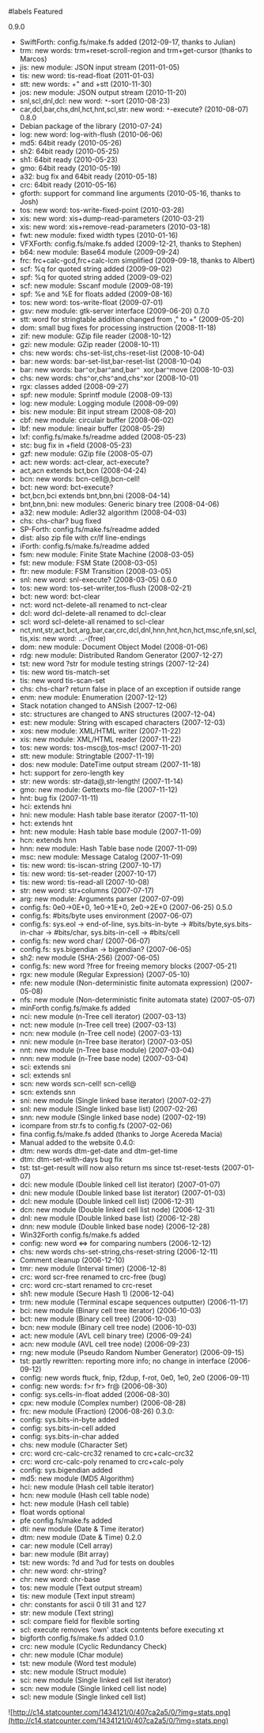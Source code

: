 ﻿#labels Featured

0.9.0
  * SwiftForth: config.fs/make.fs added (2012-09-17, thanks to Julian)
  * trm: new words: trm+reset-scroll-region and trm+get-cursor (thanks to Marcos)
  * jis: new module: JSON input stream (2011-01-05)
  * tis: new word: tis-read-float (2011-01-03)
  * stt: new words: +\" and +stt (2010-11-30)
  * jos: new module: JSON output stream (2010-11-20)
  * snl,scl,dnl,dcl: new word: `*`-sort (2010-08-23)
  * car,dcl,bar,chs,dnl,hct,hnt,scl,str: new word: `*`-execute? (2010-08-07)
0.8.0
  * Debian package of the library (2010-07-24)
  * log: new word: log-with-flush (2010-06-06)
  * md5: 64bit ready (2010-05-26)
  * sh2: 64bit ready (2010-05-25)
  * sh1: 64bit ready (2010-05-23)
  * gmo: 64bit ready (2010-05-19)
  * a32: bug fix and 64bit ready (2010-05-18)
  * crc: 64bit ready (2010-05-16)
  * gforth: support for command line arguments (2010-05-16, thanks to Josh)
  * tos: new word: tos-write-fixed-point (2010-03-28)
  * xis: new word: xis+dump-read-parameters (2010-03-21)
  * xis: new word: xis+remove-read-parameters (2010-03-18)
  * fwt: new module: fixed width types (2010-01-16)
  * VFXForth: config.fs/make.fs added (2009-12-21, thanks to Stephen)
  * b64: new module: Base64 module (2009-09-24)
  * frc: frc+calc-gcd,frc+calc-lcm simplified (2009-09-18, thanks to Albert)
  * scf: %q for quoted string added (2009-09-02)
  * spf: %q for quoted string added (2009-09-02)
  * scf: new module: Sscanf module (2009-08-19)
  * spf: %e and %E for floats added (2009-08-16)
  * tos: new word: tos-write-float (2009-07-01)
  * gsv: new module: gtk-server interface (2009-06-20)
0.7.0
  * stt: word for stringtable addition changed from ," to +"  (2009-05-20)
  * dom: small bug fixes for processing instruction (2008-11-18)
  * zif: new module: GZip file reader  (2008-10-12)
  * gzi: new module: GZip reader (2008-10-11)
  * chs: new words: chs-set-list,chs-reset-list (2008-10-04)
  * bar: new words: bar-set-list,bar-reset-list (2008-10-04)
  * bar: new words: bar`^`or,bar`^`and,bar`^ `xor,bar`^`move (2008-10-03)
  * chs: new words: chs`^`or,chs`^`and,chs`^`xor (2008-10-01)
  * rgx: classes added (2008-09-27)
  * spf: new module: Sprintf module (2008-09-13)
  * log: new module: Logging module (2008-09-09)
  * bis: new module: Bit input stream (2008-08-20)
  * cbf: new module: circulair buffer (2008-06-02)
  * lbf: new module: lineair buffer (2008-05-29)
  * lxf: config.fs/make.fs/readme added (2008-05-23)
  * stc: bug fix in +field (2008-05-23)
  * gzf: new module: GZip file (2008-05-07)
  * act: new words: act-clear, act-execute?
  * act,acn extends bct,bcn (2008-04-24)
  * bcn: new words: bcn-cell@,bcn-cell!
  * bct: new word: bct-execute?
  * bct,bcn,bci extends bnt,bnn,bni (2008-04-14)
  * bnt,bnn,bni: new modules: Generic binary tree (2008-04-06)
  * a32: new module: Adler32 algorithm (2008-04-03)
  * chs: chs-char? bug fixed
  * SP-Forth: config.fs/make.fs/readme added
  * dist: also zip file with cr/lf line-endings
  * iForth: config.fs/make.fs/readme added
  * fsm: new module: Finite State Machine (2008-03-05)
  * fst: new module: FSM State (2008-03-05)
  * ftr: new module: FSM Transition (2008-03-05)
  * snl: new word: snl-execute? (2008-03-05)
0.6.0
  * tos: new word: tos-set-writer,tos-flush (2008-02-21)
  * bct: new word: bct-clear
  * nct: word nct-delete-all renamed to nct-clear
  * dcl: word dcl-delete-all renamed to dcl-clear
  * scl: word scl-delete-all renamed to scl-clear
  * nct,nnt,str,act,bct,arg,bar,car,crc,dcl,dnl,hnn,hnt,hcn,hct,msc,nfe,snl,scl,tis,xis: new word: ...-(free)
  * dom: new module: Document Object Model (2008-01-06)
  * rdg: new module: Distributed Random Generator (2007-12-27)
  * tst: new word ?str for module testing strings (2007-12-24)
  * tis: new word tis-match-set
  * tis: new word tis-scan-set
  * chs: chs-char? return false in place of an exception if outside range
  * enm: new module: Enumeration (2007-12-12)
  * Stack notation changed to ANSish (2007-12-06)
  * stc: structures are changed to ANS structures (2007-12-04)
  * est: new module: String with escaped characters (2007-12-03)
  * xos: new module: XML/HTML writer (2007-11-22)
  * xis: new module: XML/HTML reader (2007-11-22)
  * tos: new words: tos-msc@,tos-msc! (2007-11-20)
  * stt: new module: Stringtable (2007-11-19)
  * dos: new module: DateTime output stream (2007-11-18)
  * hct: support for zero-length key
  * str: new words: str-data@,str-length!  (2007-11-14)
  * gmo: new module: Gettexts mo-file (2007-11-12)
  * hnt: bug fix (2007-11-11)
  * hci: extends hni
  * hni: new module: Hash table base iterator (2007-11-10)
  * hct: extends hnt
  * hnt: new module: Hash table base module (2007-11-09)
  * hcn: extends hnn
  * hnn: new module: Hash Table base node (2007-11-09)
  * msc: new module: Message Catalog (2007-11-09)
  * tis: new word: tis-iscan-string (2007-10-17)
  * tis: new word: tis-set-reader (2007-10-17)
  * tis: new word: tis-read-all (2007-10-08)
  * str: new word: str+columns (2007-07-17)
  * arg: new module: Arguments parser (2007-07-09)
  * config.fs: 0e0->0E+0, 1e0->1E+0, 2e0->2E+0 (2007-06-25)
0.5.0
  * config.fs: #bits/byte uses environment (2007-06-07)
  * config.fs: sys.eol -> end-of-line, sys.bits-in-byte -> #bits/byte,sys.bits-in-char -> #bits/char, sys.bits-in-cell -> #bits/cell
  * config.fs: new word char/ (2007-06-07)
  * config.fs: sys.bigendian -> bigendian? (2007-06-05)
  * sh2: new module (SHA-256) (2007-06-05)
  * config.fs: new word ?free for freeing memory blocks (2007-05-21)
  * rgx: new module (Regular Expression) (2007-05-10)
  * nfe: new module (Non-deterministic finite automata expression) (2007-05-08)
  * nfs: new module (Non-deterministic finite automata state) (2007-05-07)
  * minForth config.fs/make.fs added
  * nci: new module (n-Tree cell iterator) (2007-03-13)
  * nct: new module (n-Tree cell tree) (2007-03-13)
  * ncn: new module (n-Tree cell node) (2007-03-13)
  * nni: new module (n-Tree base iterator) (2007-03-05)
  * nnt: new module (n-Tree base module) (2007-03-04)
  * nnn: new module (n-Tree base node) (2007-03-04)
  * sci: extends sni
  * scl: extends snl
  * scn: new words scn-cell! scn-cell@
  * scn: extends snn
  * sni: new module (Single linked base iterator) (2007-02-27)
  * snl: new module (Single linked base list) (2007-02-26)
  * snn: new module (Single linked base node) (2007-02-19)
  * icompare from str.fs to config.fs (2007-02-06)
  * fina config.fs/make.fs added (thanks to Jorge Acereda Macia)
  * Manual added to the website
0.4.0:
  * dtm: new words dtm-get-date and dtm-get-time
  * dtm: dtm-set-with-days bug fix
  * tst: tst-get-result will now also return ms since tst-reset-tests (2007-01-07)
  * dci: new module (Double linked cell list iterator) (2007-01-07)
  * dni: new module (Double linked base list iterator) (2007-01-03)
  * dcl: new module (Double linked cell list) (2006-12-31)
  * dcn: new module (Double linked cell list node) (2006-12-31)
  * dnl: new module (Double linked base list) (2006-12-28)
  * dnn: new module (Double linked base node) (2006-12-28)
  * Win32Forth config.fs/make.fs added
  * config: new word <=> for comparing numbers (2006-12-12)
  * chs: new words chs-set-string,chs-reset-string (2006-12-11)
  * Comment cleanup (2006-12-10)
  * tmr: new module (Interval timer) (2006-12-8)
  * crc: word scr-free renamed to crc-free (bug)
  * crc: word crc-start renamed to crc-reset
  * sh1: new module (Secure Hash 1) (2006-12-04)
  * trm: new module (Terminal escape sequences outputter) (2006-11-17)
  * bci: new module (Binary cell tree iterator) (2006-10-03)
  * bct: new module (Binary cell tree) (2006-10-03)
  * bcn: new module (Binary cell tree node) (2006-10-03)
  * act: new module (AVL cell binary tree) (2006-09-24)
  * acn: new module (AVL cell tree node) (2006-09-23)
  * rng: new module (Pseudo Random Number Generator) (2006-09-15)
  * tst: partly rewritten: reporting more info; no change in interface (2006-09-12)
  * config: new words ftuck, fnip, f2dup, f-rot, 0e0, 1e0, 2e0 (2006-09-11)
  * config: new words: f>r fr> fr@ (2006-08-30)
  * config: sys.cells-in-float added (2006-08-30)
  * cpx: new module (Complex number) (2006-08-28)
  * frc: new module (Fraction) (2006-08-26)
0.3.0:
  * config: sys.bits-in-byte added
  * config: sys.bits-in-cell added
  * config: sys.bits-in-char added
  * chs: new module (Character Set)
  * crc: word crc-calc-crc32 renamed to crc+calc-crc32
  * crc: word crc-calc-poly renamed to crc+calc-poly
  * config: sys.bigendian added
  * md5: new module (MD5 Algorithm)
  * hci: new module (Hash cell table iterator)
  * hcn: new module (Hash cell table node)
  * hct: new module (Hash cell table)
  * float words optional
  * pfe config.fs/make.fs added
  * dti: new module (Date & Time iterator)
  * dtm: new module (Date & Time)
0.2.0
  * car: new module (Cell array)
  * bar: new module (Bit array)
  * tst: new words: ?d and ?ud for tests on doubles
  * chr: new word: chr-string?
  * chr: new word: chr-base
  * tos: new module (Text output stream)
  * tis: new module (Text input stream)
  * chr: constants for ascii 0 till 31 and 127
  * str: new module (Text string)
  * scl: compare field for flexible sorting
  * scl: execute removes 'own' stack contents before executing xt
  * bigforth config.fs/make.fs added
0.1.0
  * crc: new module (Cyclic Redundancy Check)
  * chr: new module (Char module)
  * tst: new module (Word test module)
  * stc: new module (Struct module)
  * sci: new module (Single linked cell list iterator)
  * scn: new module (Single linked cell list node)
  * scl: new module (Single linked cell list)

![http://c14.statcounter.com/1434121/0/407ca2a5/0/?img=stats.png](http://c14.statcounter.com/1434121/0/407ca2a5/0/?img=stats.png)